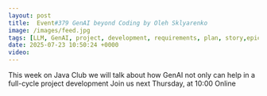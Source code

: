 ```yaml
---
layout: post
title:  Event#379 GenAI beyond Coding by Oleh Sklyarenko
image: /images/feed.jpg
tags: [LLM, GenAI, project, development, requirements, plan, story,epic, java]
date: 2025-07-23 10:50:24 +0000
video: 
---
```


This week on Java Club we will talk about how GenAI not only can help in a full-cycle project development
Join us next Thursday, at 10:00 Online
